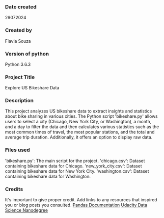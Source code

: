 ### Date created
29072024

### Created by
Flavia Souza

### Version of python
Python 3.6.3

### Project Title
Explore US Bikeshare Data

### Description
This project analyzes US bikeshare data to extract insights and statistics about bike sharing in various cities. The Python script 'bikeshare.py' allows users to select a city (Chicago, New York City, or Washington), a month, and a day to filter the data and then calculates various statistics such as the most common times of travel, the most popular stations, and the total and average trip duration. Additionally, it offers an option to display raw data.

### Files used
'bikeshare.py': The main script for the project.
'chicago.csv': Dataset containing bikeshare data for Chicago.
'new_york_city.csv': Dataset containing bikeshare data for New York City.
'washington.csv': Dataset containing bikeshare data for Washington.

### Credits
It's important to give proper credit. Add links to any resources that inspired you or blog posts you consulted.
[Pandas Documentation](https://pandas.pydata.org/pandas-docs/stable/)
[Udacity Data Science Nanodegree](https://www.udacity.com/course/data-scientist-nanodegree--nd025)

